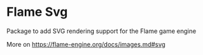 # Flame Svg

Package to add SVG rendering support for the Flame game engine

More on https://flame-engine.org/docs/images.md#svg
